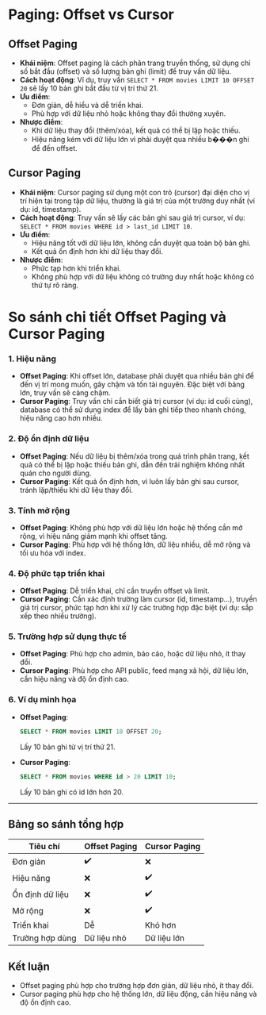 # Paging: Offset vs Cursor

## Offset Paging

- **Khái niệm**: Offset paging là cách phân trang truyền thống, sử dụng chỉ số bắt đầu (offset) và số lượng bản ghi (limit) để truy vấn dữ liệu.
- **Cách hoạt động**: Ví dụ, truy vấn `SELECT * FROM movies LIMIT 10 OFFSET 20` sẽ lấy 10 bản ghi bắt đầu từ vị trí thứ 21.
- **Ưu điểm**:
  - Đơn giản, dễ hiểu và dễ triển khai.
  - Phù hợp với dữ liệu nhỏ hoặc không thay đổi thường xuyên.
- **Nhược điểm**:
  - Khi dữ liệu thay đổi (thêm/xóa), kết quả có thể bị lặp hoặc thiếu.
  - Hiệu năng kém với dữ liệu lớn vì phải duyệt qua nhiều b���n ghi để đến offset.

## Cursor Paging

- **Khái niệm**: Cursor paging sử dụng một con trỏ (cursor) đại diện cho vị trí hiện tại trong tập dữ liệu, thường là giá trị của một trường duy nhất (ví dụ: id, timestamp).
- **Cách hoạt động**: Truy vấn sẽ lấy các bản ghi sau giá trị cursor, ví dụ: `SELECT * FROM movies WHERE id > last_id LIMIT 10`.
- **Ưu điểm**:
  - Hiệu năng tốt với dữ liệu lớn, không cần duyệt qua toàn bộ bản ghi.
  - Kết quả ổn định hơn khi dữ liệu thay đổi.
- **Nhược điểm**:
  - Phức tạp hơn khi triển khai.
  - Không phù hợp với dữ liệu không có trường duy nhất hoặc không có thứ tự rõ ràng.

# So sánh chi tiết Offset Paging và Cursor Paging

### 1. Hiệu năng
- **Offset Paging**: Khi offset lớn, database phải duyệt qua nhiều bản ghi để đến vị trí mong muốn, gây chậm và tốn tài nguyên. Đặc biệt với bảng lớn, truy vấn sẽ càng chậm.
- **Cursor Paging**: Truy vấn chỉ cần biết giá trị cursor (ví dụ: id cuối cùng), database có thể sử dụng index để lấy bản ghi tiếp theo nhanh chóng, hiệu năng cao hơn nhiều.

### 2. Độ ổn định dữ liệu
- **Offset Paging**: Nếu dữ liệu bị thêm/xóa trong quá trình phân trang, kết quả có thể bị lặp hoặc thiếu bản ghi, dẫn đến trải nghiệm không nhất quán cho người dùng.
- **Cursor Paging**: Kết quả ổn định hơn, vì luôn lấy bản ghi sau cursor, tránh lặp/thiếu khi dữ liệu thay đổi.

### 3. Tính mở rộng
- **Offset Paging**: Không phù hợp với dữ liệu lớn hoặc hệ thống cần mở rộng, vì hiệu năng giảm mạnh khi offset tăng.
- **Cursor Paging**: Phù hợp với hệ thống lớn, dữ liệu nhiều, dễ mở rộng và tối ưu hóa với index.

### 4. Độ phức tạp triển khai
- **Offset Paging**: Dễ triển khai, chỉ cần truyền offset và limit.
- **Cursor Paging**: Cần xác định trường làm cursor (id, timestamp...), truyền giá trị cursor, phức tạp hơn khi xử lý các trường hợp đặc biệt (ví dụ: sắp xếp theo nhiều trường).

### 5. Trường hợp sử dụng thực tế
- **Offset Paging**: Phù hợp cho admin, báo cáo, hoặc dữ liệu nhỏ, ít thay đổi.
- **Cursor Paging**: Phù hợp cho API public, feed mạng xã hội, dữ liệu lớn, cần hiệu năng và độ ổn định cao.

### 6. Ví dụ minh họa
- **Offset Paging**:
  ```sql
  SELECT * FROM movies LIMIT 10 OFFSET 20;
  ```
  Lấy 10 bản ghi từ vị trí thứ 21.

- **Cursor Paging**:
  ```sql
  SELECT * FROM movies WHERE id > 20 LIMIT 10;
  ```
  Lấy 10 bản ghi có id lớn hơn 20.

---

## Bảng so sánh tổng hợp
| Tiêu chí         | Offset Paging         | Cursor Paging         |
|------------------|----------------------|----------------------|
| Đơn giản         | ✔️                   | ❌                   |
| Hiệu năng        | ❌                   | ✔️                   |
| Ổn định dữ liệu  | ❌                   | ✔️                   |
| Mở rộng          | ❌                   | ✔️                   |
| Triển khai       | Dễ                   | Khó hơn              |
| Trường hợp dùng  | Dữ liệu nhỏ          | Dữ liệu lớn          |

## Kết luận
- Offset paging phù hợp cho trường hợp đơn giản, dữ liệu nhỏ, ít thay đổi.
- Cursor paging phù hợp cho hệ thống lớn, dữ liệu động, cần hiệu năng và độ ổn định cao.
